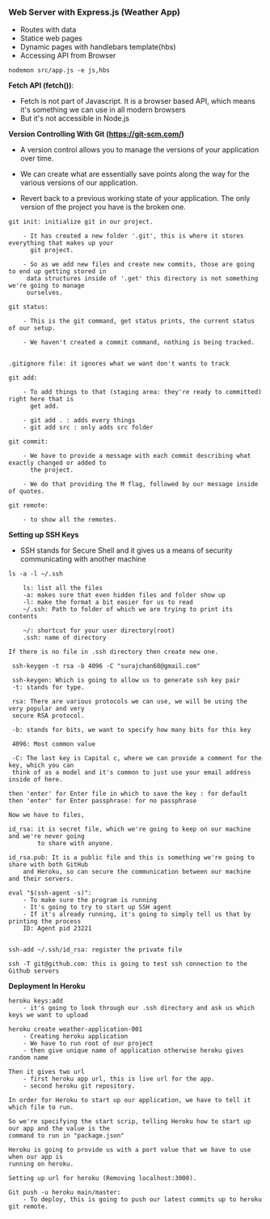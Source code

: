 ### Web Server with Express.js (Weather App)

- Routes with data
- Statice web pages
- Dynamic pages with handlebars template(hbs)
- Accessing API from Browser

`nodemon src/app.js -e js,hbs`

**Fetch API (fetch())**:

- Fetch is not part of Javascript. It is a browser based API, which means it's something we can use in all modern browsers
- But it's not accessible in Node.js

**Version Controlling With Git (https://git-scm.com/)**

- A version control allows you to manage the versions of your application over time.

- We can create what are essentially save points along the way for the various versions of our application.

- Revert back to a previous working state of your application. The only version of the project you have is the broken one.

```
git init: initialize git in our project.

    - It has created a new folder '.git', this is where it stores everything that makes up your
      git project.

    - So as we add new files and create new commits, those are going to end up getting stored in
     data structures inside of '.get' this directory is not something we're going to manage
     ourselves.

git status:

    - This is the git command, get status prints, the current status of our setup.

    - We haven't created a commit command, nothing is being tracked.


.gitignore file: it ignores what we want don't wants to track

git add:

    - To add things to that (staging area: they're ready to committed) right here that is 
      get add.

    - git add . : adds every things
    - git add src : only adds src folder

git commit:

    - We have to provide a message with each commit describing what exactly changed or added to
      the project.

    - We do that providing the M flag, followed by our message inside of quotes.

git remote:

    - to show all the remotes.

```

**Setting up SSH Keys**

- SSH stands for Secure Shell and it gives us a means of security communicating with another
  machine

```
ls -a -l ~/.ssh

    ls: list all the files
    -a: makes sure that even hidden files and folder show up
    -l: make the format a bit easier for us to read
    ~/.ssh: Path to folder of which we are trying to print its contents

    ~/: shortcut for your user directory(root)
    .ssh: name of directory

If there is no file in .ssh directory then create new one.

 ssh-keygen -t rsa -b 4096 -C "surajchan68@gmail.com"

 ssh-keygen: Which is going to allow us to generate ssh key pair
 -t: stands for type.

 rsa: There are various protocols we can use, we will be using the very popular and very
 secure RSA protocol.

 -b: stands for bits, we want to specify how many bits for this key

 4096: Most common value

 -C: The last key is Capital c, where we can provide a comment for the key, which you can
 think of as a model and it's common to just use your email address inside of here.

then 'enter' for Enter file in which to save the key : for default
then 'enter' for Enter passphrase: for no passphrase

Now we have to files,

id_rsa: it is secret file, which we're going to keep on our machine and we're never going 
        to share with anyone.

id_rsa.pub: It is a public file and this is something we're going to share with both GitHub
    and Heroku, so can secure the communication between our machine and their servers.

eval "$(ssh-agent -s)":
    - To make sure the program is running
    - It's going to try to start up SSH agent
    - If it's already running, it's going to simply tell us that by printing the process
    ID: Agent pid 23221


ssh-add ~/.ssh/id_rsa: register the private file

ssh -T git@github.com: this is going to test ssh connection to the Github servers

```

**Deployment In Heroku**

```
heroku keys:add
    - it's going to look through our .ssh directory and ask us which keys we want to upload

heroku create weather-application-001
    - Creating heroku application
    - We have to run root of our project
    - then give unique name of application otherwise heroku gives random name

Then it gives two url
    - first heroku app url, this is live url for the app.
    - second heroku git repository.

In order for Heroku to start up our application, we have to tell it which file to run.

So we're specifying the start scrip, telling Heroku how to start up our app and the value is the
command to run in "package.json"

Heroku is going to provide us with a port value that we have to use when our app is 
running on heroku.

Setting up url for heroku (Removing localhost:3000).

Git push -u heroku main/master:
    - To deploy, this is going to push our latest commits up to heroku git remote.

```
